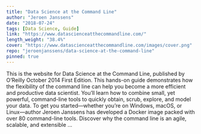 ```yaml
---
title: "Data Science at the Command Line"
author: "Jeroen Janssens"
date: "2018-07-24"
tags: [Data Science, Guide]
link: "https://www.datascienceatthecommandline.com/"
length_weight: "38.4%"
cover: "https://www.datascienceatthecommandline.com/images/cover.png"
repo: "jeroenjanssens/data-science-at-the-command-line"
pinned: true
---
```


This is the website for Data Science at the Command Line, published by O’Reilly October 2014 First Edition. This hands-on guide demonstrates how the flexibility of the command line can help you become a more efficient and productive data scientist. You’ll learn how to combine small, yet powerful, command-line tools to quickly obtain, scrub, explore, and model your data. To get you started—whether you’re on Windows, macOS, or Linux—author Jeroen Janssens has developed a Docker image packed with over 80 command-line tools. Discover why the command line is an agile, scalable, and extensible ...
